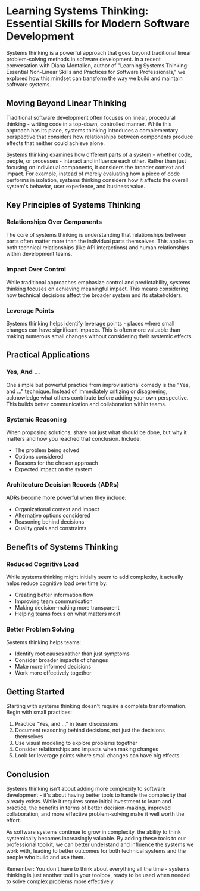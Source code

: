 # Learning Systems Thinking: Essential Skills for Modern Software Development

Systems thinking is a powerful approach that goes beyond traditional linear problem-solving methods in software development. In a recent conversation with Diana Montalion, author of "Learning Systems Thinking: Essential Non-Linear Skills and Practices for Software Professionals," we explored how this mindset can transform the way we build and maintain software systems.

## Moving Beyond Linear Thinking

Traditional software development often focuses on linear, procedural thinking - writing code in a top-down, controlled manner. While this approach has its place, systems thinking introduces a complementary perspective that considers how relationships between components produce effects that neither could achieve alone.

Systems thinking examines how different parts of a system - whether code, people, or processes - interact and influence each other. Rather than just focusing on individual components, it considers the broader context and impact. For example, instead of merely evaluating how a piece of code performs in isolation, systems thinking considers how it affects the overall system's behavior, user experience, and business value.

## Key Principles of Systems Thinking

### Relationships Over Components
The core of systems thinking is understanding that relationships between parts often matter more than the individual parts themselves. This applies to both technical relationships (like API interactions) and human relationships within development teams.

### Impact Over Control
While traditional approaches emphasize control and predictability, systems thinking focuses on achieving meaningful impact. This means considering how technical decisions affect the broader system and its stakeholders.

### Leverage Points
Systems thinking helps identify leverage points - places where small changes can have significant impacts. This is often more valuable than making numerous small changes without considering their systemic effects.

## Practical Applications

### Yes, And ...
One simple but powerful practice from improvisational comedy is the "Yes, and ..." technique. Instead of immediately critizing or disagreeing, acknowledge what others contribute before adding your own perspective. This builds better communication and collaboration within teams.

### Systemic Reasoning
When proposing solutions, share not just what should be done, but why it matters and how you reached that conclusion. Include:
- The problem being solved
- Options considered
- Reasons for the chosen approach
- Expected impact on the system

### Architecture Decision Records (ADRs)
ADRs become more powerful when they include:
- Organizational context and impact
- Alternative options considered
- Reasoning behind decisions
- Quality goals and constraints

## Benefits of Systems Thinking

### Reduced Cognitive Load
While systems thinking might initially seem to add complexity, it actually helps reduce cognitive load over time by:
- Creating better information flow
- Improving team communication
- Making decision-making more transparent
- Helping teams focus on what matters most

### Better Problem Solving
Systems thinking helps teams:
- Identify root causes rather than just symptoms
- Consider broader impacts of changes
- Make more informed decisions
- Work more effectively together

## Getting Started

Starting with systems thinking doesn't require a complete transformation. Begin with small practices:
1. Practice "Yes, and ..." in team discussions
2. Document reasoning behind decisions, not just the decisions themselves
3. Use visual modeling to explore problems together
4. Consider relationships and impacts when making changes
5. Look for leverage points where small changes can have big effects

## Conclusion

Systems thinking isn't about adding more complexity to software development - it's about having better tools to handle the complexity that already exists. While it requires some initial investment to learn and practice, the benefits in terms of better decision-making, improved collaboration, and more effective problem-solving make it well worth the effort.

As software systems continue to grow in complexity, the ability to think systemically becomes increasingly valuable. By adding these tools to our professional toolkit, we can better understand and influence the systems we work with, leading to better outcomes for both technical systems and the people who build and use them.

Remember: You don't have to think about everything all the time - systems thinking is just another tool in your toolbox, ready to be used when needed to solve complex problems more effectively.
